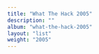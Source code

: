 ```yaml
---
title: "What The Hack 2005"
description: ""
album: "what-the-hack-2005"
layout: "list"
weight: "2005"
---
```


